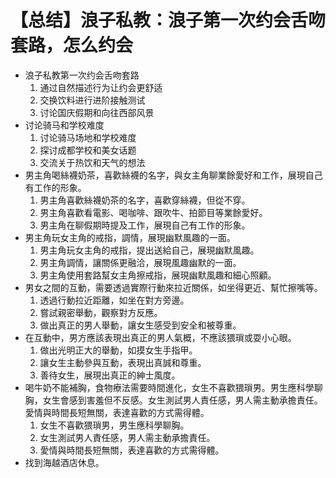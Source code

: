 # 【总结】浪子私教：浪子第一次约会舌吻套路，怎么约会

-   浪子私教第一次约会舌吻套路
    1.  通过自然描述行为让约会更舒适
    2.  交换饮料进行进阶接触测试
    3.  讨论国庆假期和向往西部风景
-   讨论骑马和学校难度
    1.  讨论骑马场地和学校难度
    2.  探讨成都学校和美女话题
    3.  交流关于热饮和天气的想法
-   男主角喝絲襪奶茶，喜歡絲襪的名字，與女主角聊業餘愛好和工作，展現自己有工作的形象。
    1.  男主角喜歡絲襪奶茶的名字，喜歡穿絲襪，但從不穿。
    2.  男主角喜歡看電影、喝咖啡、跟吹牛、拍節目等業餘愛好。
    3.  男主角在聊假期時提及工作，展現自己有工作的形象。
-   男主角玩女主角的戒指，調情，展現幽默風趣的一面。
    1.  男主角玩女主角的戒指，提出送給自己，展現幽默風趣。
    2.  男主角調情，讓關係更融洽，展現風趣幽默的一面。
    3.  男主角使用套路幫女主角擦戒指，展現幽默風趣和細心照顧。
-   男女之間的互動，需要透過實際行動來拉近關係，如坐得更近、幫忙擦嘴等。
    1.  透過行動拉近距離，如坐在對方旁邊。
    2.  嘗試親密舉動，觀察對方反應。
    3.  做出真正的男人舉動，讓女生感受到安全和被尊重。
-   在互動中，男方應該表現出真正的男人氣概，不應該猥瑣或耍小心眼。
    1.  做出光明正大的舉動，如摸女生手指甲。
    2.  讓女生主動參與互動，表現出真誠和尊重。
    3.  善待女生，展現出真正的紳士風度。
-   喝牛奶不能補胸，食物療法需要時間進化，女生不喜歡猥瑣男。男生應科學聊胸，女生會感到害羞但不反感。女生測試男人責任感，男人需主動承擔責任。愛情與時間長短無關，表達喜歡的方式需得體。
    1.  女生不喜歡猥瑣男，男生應科學聊胸。
    2.  女生測試男人責任感，男人需主動承擔責任。
    3.  愛情與時間長短無關，表達喜歡的方式需得體。
-   找到海越酒店休息。